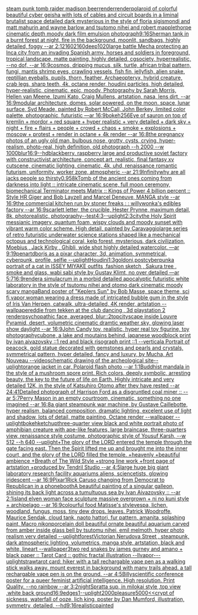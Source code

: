 [steam punk tomb raider madison beer](https://www.ebank.nz/aiartgenerator?category=steam%20punk%20tomb%20raider%20madison%20beer)[render](https://www.ebank.nz/aiartgenerator?category=render)[render](https://www.ebank.nz/aiartgenerator?category=render)[polaroid of colorful beautiful cyber geisha with lots of cables and circuit boards in a liminal brutalist space detailed dark mysterious in the style of floria sigismondi and matt mahurin and wayne barlow and tsutomo nihei and robert mapplethorpe cinematic depth moody dark film emulsion photograph](https://www.ebank.nz/aiartgenerator?category=polaroid%20of%20colorful%20beautiful%20cyber%20geisha%20with%20lots%20of%20cables%20and%20circuit%20boards%20in%20a%20liminal%20brutalist%20space%20detailed%20dark%20mysterious%20in%20the%20style%20of%20floria%20sigismondi%20and%20matt%20mahurin%20and%20wayne%20barlow%20and%20tsutomo%20nihei%20and%20robert%20mapplethorpe%20cinematic%20depth%20moody%20dark%20film%20emulsion%20photograph)[9:16](https://www.ebank.nz/aiartgenerator?category=9%3A16)[Sherman tank in a burnt forest at night, fire in the background, moonlit, sandbags, highly detailed, foggy --ar 2:1](https://www.ebank.nz/aiartgenerator?category=Sherman%20tank%20in%20a%20burnt%20forest%20at%20night%2C%20fire%20in%20the%20background%2C%20moonlit%2C%20sandbags%2C%20highly%20detailed%2C%20foggy%20--ar%202%3A1)[2160](https://www.ebank.nz/aiartgenerator?category=2160)[2160](https://www.ebank.nz/aiartgenerator?category=2160)[deep](https://www.ebank.nz/aiartgenerator?category=deep)[1020](https://www.ebank.nz/aiartgenerator?category=1020)[large battle Mecha protecting an Inca city from an invading Spanish army, horses and soldiers in foreground, tropical landscape, matte painting, highly detailed, cgsociety, hyperrealistic, --no dof, --ar 16:9](https://www.ebank.nz/aiartgenerator?category=large%20battle%20Mecha%20protecting%20an%20Inca%20city%20from%20an%20invading%20Spanish%20army%2C%20horses%20and%20soldiers%20in%20foreground%2C%20tropical%20landscape%2C%20matte%20painting%2C%20highly%20detailed%2C%20cgsociety%2C%20hyperrealistic%2C%20--no%20dof%2C%20--ar%2016%3A9)[cosmos, dripping mucus, silk, turtle, african tribal pattern, fungi, mantis shrimp eyes, crawling vessels, fish fin, jellyfish, alien snake, reptillian eyeballs, pupils, thorn, feather, Archaeopteryx, hybrid creature, crab legs, sharp teeth, 4k, octane render, houdini particles, high detailed, hyper-realistic, cinematic, epic, moody, Photography by Sarah Morris, Hellen van Meene, Izumi Kato, Craig Mullens, artstation, nasa, lens dirt, --ar 16:9](https://www.ebank.nz/aiartgenerator?category=cosmos%2C%20dripping%20mucus%2C%20silk%2C%20turtle%2C%20african%20tribal%20pattern%2C%20fungi%2C%20mantis%20shrimp%20eyes%2C%20crawling%20vessels%2C%20fish%20fin%2C%20jellyfish%2C%20alien%20snake%2C%20reptillian%20eyeballs%2C%20pupils%2C%20thorn%2C%20feather%2C%20Archaeopteryx%2C%20hybrid%20creature%2C%20crab%20legs%2C%20sharp%20teeth%2C%204k%2C%20octane%20render%2C%20houdini%20particles%2C%20high%20detailed%2C%20hyper-realistic%2C%20cinematic%2C%20epic%2C%20moody%2C%20Photography%20by%20Sarah%20Morris%2C%20Hellen%20van%20Meene%2C%20Izumi%20Kato%2C%20Craig%20Mullens%2C%20artstation%2C%20nasa%2C%20lens%20dirt%2C%20--ar%2016%3A9)[modular architecture, domes, solar powered, on the moon, space, lunar surface, Syd Meade, painted by Robert McCall, John Berkey, limited color palette, photographic, futuristic —ar 16:9](https://www.ebank.nz/aiartgenerator?category=modular%20architecture%2C%20domes%2C%20solar%20powered%2C%20on%20the%20moon%2C%20space%2C%20lunar%20surface%2C%20Syd%20Meade%2C%20painted%20by%20Robert%20McCall%2C%20John%20Berkey%2C%20limited%20color%20palette%2C%20photographic%2C%20futuristic%20%E2%80%94ar%2016%3A9)[bokeh](https://www.ebank.nz/aiartgenerator?category=bokeh)[256](https://www.ebank.nz/aiartgenerator?category=256)[Eye of sauron on top of kremlin + mordor +  red square + hyper realistic + very detailed + dark sky + night + fire + flairs + people + crowd + chaos + smoke + explosions + moscow +  protest + render in octane + 4k render --ar 16:8](https://www.ebank.nz/aiartgenerator?category=Eye%20of%20sauron%20on%20top%20of%20kremlin%20%2B%20mordor%20%2B%20%20red%20square%20%2B%20hyper%20realistic%20%2B%20very%20detailed%20%2B%20dark%20sky%20%2B%20night%20%2B%20fire%20%2B%20flairs%20%2B%20people%20%2B%20crowd%20%2B%20chaos%20%2B%20smoke%20%2B%20explosions%20%2B%20moscow%20%2B%20%20protest%20%2B%20render%20in%20octane%20%2B%204k%20render%20--ar%2016%3A8)[the pregnancy photos of an ugly old man, bulbous nose, grotty, cysts, crying, hyper-realism, photo-real, high definition, old photograph --h 2000 --w 1000](https://www.ebank.nz/aiartgenerator?category=the%20pregnancy%20photos%20of%20an%20ugly%20old%20man%2C%20bulbous%20nose%2C%20grotty%2C%20cysts%2C%20crying%2C%20hyper-realism%2C%20photo-real%2C%20high%20definition%2C%20old%20photograph%20--h%202000%20--w%201000)[blur](https://www.ebank.nz/aiartgenerator?category=blur)[16:9](https://www.ebank.nz/aiartgenerator?category=16%3A9)[--hd](https://www.ebank.nz/aiartgenerator?category=--hd)[blackberry, raspberry large and productive soviet factory with constructivist architecture, concept art, realistic, final fantasy xv cutscene, cinematic lighting, cinematic, 4k, uhd, renaissance romantic futurism, uniformity, worker zone, atmospheric --ar 21:9](https://www.ebank.nz/aiartgenerator?category=blackberry%2C%20raspberry%20large%20and%20productive%20soviet%20factory%20with%20constructivist%20architecture%2C%20concept%20art%2C%20realistic%2C%20final%20fantasy%20xv%20cutscene%2C%20cinematic%20lighting%2C%20cinematic%2C%204k%2C%20uhd%2C%20renaissance%20romantic%20futurism%2C%20uniformity%2C%20worker%20zone%2C%20atmospheric%20--ar%2021%3A9)[Infinity](https://www.ebank.nz/aiartgenerator?category=Infinity)[why are all jacks people so thirsty](https://www.ebank.nz/aiartgenerator?category=why%20are%20all%20jacks%20people%20so%20thirsty)[0.95](https://www.ebank.nz/aiartgenerator?category=0.95)[8k](https://www.ebank.nz/aiartgenerator?category=8k)[Tomb of the ancient ones coming from darkness into light :: intricate cinematic scene, full moon ceremony,  biomechanical Terminator meets Matrix :: Kings of Power 4 billion percent :: Style HR Giger and Bob Layzell and Marcel Deneuve, MANGA style --ar 16:9](https://www.ebank.nz/aiartgenerator?category=Tomb%20of%20the%20ancient%20ones%20coming%20from%20darkness%20into%20light%20%3A%3A%20intricate%20cinematic%20scene%2C%20full%20moon%20ceremony%2C%20%20biomechanical%20Terminator%20meets%20Matrix%20%3A%3A%20Kings%20of%20Power%204%20billion%20percent%20%3A%3A%20Style%20HR%20Giger%20and%20Bob%20Layzell%20and%20Marcel%20Deneuve%2C%20MANGA%20style%20--ar%2016%3A9)[the commercial kitchen run by stoner freaks : : willywonka's edibles factory --ar 16:9](https://www.ebank.nz/aiartgenerator?category=the%20commercial%20kitchen%20run%20by%20stoner%20freaks%20%3A%20%3A%20willywonka%27s%20edibles%20factory%20--ar%2016%3A9)[scarlett letter, the crucible, Hester Prynne, maximum detail, 8k, photorealistic, photography](https://www.ebank.nz/aiartgenerator?category=scarlett%20letter%2C%20the%20crucible%2C%20Hester%20Prynne%2C%20maximum%20detail%2C%208k%2C%20photorealistic%2C%20photography)[--test](https://www.ebank.nz/aiartgenerator?category=--test)[4:3](https://www.ebank.nz/aiartgenerator?category=4%3A3)[--uplight](https://www.ebank.nz/aiartgenerator?category=--uplight)[2:3](https://www.ebank.nz/aiartgenerator?category=2%3A3)[city](https://www.ebank.nz/aiartgenerator?category=city)[the Holy Spirit messianic imagery, quantum foam, wispy clouds and moody sunset with vibrant warm color scheme. High detail, painted by Caravaggio](https://www.ebank.nz/aiartgenerator?category=the%20Holy%20Spirit%20messianic%20imagery%2C%20quantum%20foam%2C%20wispy%20clouds%20and%20moody%20sunset%20with%20vibrant%20warm%20color%20scheme.%20High%20detail%2C%20painted%20by%20Caravaggio)[large series of retro futuristic underwater science stations shaped like a mechanical octopus and technological coral, kelp forest, mysterious, dark civilization, Moebius , Jack Kirby , Ghibli, wide shot highly detailed watercolor. —ar 9:19](https://www.ebank.nz/aiartgenerator?category=large%20series%20of%20retro%20futuristic%20underwater%20science%20stations%20shaped%20like%20a%20mechanical%20octopus%20and%20technological%20coral%2C%20kelp%20forest%2C%20mysterious%2C%20dark%20civilization%2C%20Moebius%20%2C%20Jack%20Kirby%20%2C%20Ghibli%2C%20wide%20shot%20highly%20detailed%20watercolor.%20%E2%80%94ar%209%3A19)[penartdborjs as a pixar character, 3d, animation, symmetrical, cyberpunk, profile, selfie --uplight](https://www.ebank.nz/aiartgenerator?category=penartdborjs%20as%20a%20pixar%20character%2C%203d%2C%20animation%2C%20symmetrical%2C%20cyberpunk%2C%20profile%2C%20selfie%20--uplight)[Houdini](https://www.ebank.nz/aiartgenerator?category=Houdini)[1:3](https://www.ebank.nz/aiartgenerator?category=1%3A3)[gold](https://www.ebank.nz/aiartgenerator?category=gold)[oni,postcyberpunk](https://www.ebank.nz/aiartgenerator?category=oni%2Cpostcyberpunk)[a portrait of a cat in ISSEY MIYAKE  outfits  ,fashion sketch  , Sakura tree , smoke and glass, wabi sabi style,by Gustav Klimt, no over detailed —ar 5:7](https://www.ebank.nz/aiartgenerator?category=a%20portrait%20of%20a%20cat%20in%20ISSEY%20MIYAKE%20%20outfits%20%20%2Cfashion%20sketch%20%20%2C%20Sakura%20tree%20%2C%20smoke%20and%20glass%2C%20wabi%20sabi%20style%2Cby%20Gustav%20Klimt%2C%20no%20over%20detailed%20%E2%80%94ar%205%3A7)[16:9](https://www.ebank.nz/aiartgenerator?category=16%3A9)[render](https://www.ebank.nz/aiartgenerator?category=render)[a simulacrum in a morbid detailed apocalyptic futuristic white laboratory in the style of tsutomu nihei and otomo dark cinematic moody scary manga](https://www.ebank.nz/aiartgenerator?category=a%20simulacrum%20in%20a%20morbid%20detailed%20apocalyptic%20futuristic%20white%20laboratory%20in%20the%20style%20of%20tsutomu%20nihei%20and%20otomo%20dark%20cinematic%20moody%20scary%20manga)[Band poster of "Keplers Sun" by Bob Masse, space theme, sci fi,](https://www.ebank.nz/aiartgenerator?category=Band%20poster%20of%20%22Keplers%20Sun%22%20by%20Bob%20Masse%2C%20space%20theme%2C%20sci%20fi%2C)[vapor,](https://www.ebank.nz/aiartgenerator?category=vapor%2C)[woman wearing a dress made of intricated bubble gum in the style of Iris Van Herpen, catwalk, ultra-detailed, 4K render, artstation --wallpaper](https://www.ebank.nz/aiartgenerator?category=woman%20wearing%20a%20dress%20made%20of%20intricated%20bubble%20gum%20in%20the%20style%20of%20Iris%20Van%20Herpen%2C%20catwalk%2C%20ultra-detailed%2C%204K%20render%2C%20artstation%20--wallpaper)[eddie from tekken at the club dancing , 3d playstation 2 render](https://www.ebank.nz/aiartgenerator?category=eddie%20from%20tekken%20at%20the%20club%20dancing%20%2C%203d%20playstation%202%20render)[psychopathic face, averaged, blur::2](https://www.ebank.nz/aiartgenerator?category=psychopathic%20face%2C%20averaged%2C%20blur%3A%3A2)[top](https://www.ebank.nz/aiartgenerator?category=top)[cityscape inside Louvre Pyramid, desert, volumetric cinematic dramtic weather sky, glowing laser show daylight --ar 16:9](https://www.ebank.nz/aiartgenerator?category=cityscape%20inside%20Louvre%20Pyramid%2C%20desert%2C%20volumetric%20cinematic%20dramtic%20weather%20sky%2C%20glowing%20laser%20show%20daylight%20--ar%2016%3A9)[John Candy toy, realistic, hyper real toy figurine, toy photography](https://www.ebank.nz/aiartgenerator?category=John%20Candy%20toy%2C%20realistic%2C%20hyper%20real%20toy%20figurine%2C%20toy%20photography)[cubone, a lake and moutains behind, japanese woodblock print by ivan aivazovsky ::1 red and black risograph print ::1 --vertical](https://www.ebank.nz/aiartgenerator?category=cubone%2C%20a%20lake%20and%20moutains%20behind%2C%20japanese%20woodblock%20print%20by%20ivan%20aivazovsky%20%3A%3A1%20red%20and%20black%20risograph%20print%20%3A%3A1%20--vertical)[a Portrait of  peacock, gold statue decorated with gemstones and  pearls and crystals, symmetrical pattern, hyper detailed, fancy and luxury, by Mucha, Art Nouveau --video](https://www.ebank.nz/aiartgenerator?category=a%20Portrait%20of%20%20peacock%2C%20gold%20statue%20decorated%20with%20gemstones%20and%20%20pearls%20and%20crystals%2C%20symmetrical%20pattern%2C%20hyper%20detailed%2C%20fancy%20and%20luxury%2C%20by%20Mucha%2C%20Art%20Nouveau%20--video)[schematic drawing of the archeological site](https://www.ebank.nz/aiartgenerator?category=schematic%20drawing%20of%20the%20archeological%20site)[--uplight](https://www.ebank.nz/aiartgenerator?category=--uplight)[orange jacket in car, Polaroid flash photo --ar 1:1](https://www.ebank.nz/aiartgenerator?category=orange%20jacket%20in%20car%2C%20Polaroid%20flash%20photo%20--ar%201%3A1)[Buddhist mandala in the style of a mushroom spore print. Rich colors, deeply symbolic, arresting beauty, the key to the future of life on Earth. Highly intricate and very detailed 12K, in the style of Katsuhiro Otomo after they have rested --ar 24:41](https://www.ebank.nz/aiartgenerator?category=Buddhist%20mandala%20in%20the%20style%20of%20a%20mushroom%20spore%20print.%20Rich%20colors%2C%20deeply%20symbolic%2C%20arresting%20beauty%2C%20the%20key%20to%20the%20future%20of%20life%20on%20Earth.%20Highly%20intricate%20and%20very%20detailed%2012K%2C%20in%20the%20style%20of%20Katsuhiro%20Otomo%20after%20they%20have%20rested%20--ar%2024%3A41)[Detailed photograph of Harrison Ford as a disgruntled coal miner :: --ar 5:7](https://www.ebank.nz/aiartgenerator?category=Detailed%20photograph%20of%20Harrison%20Ford%20as%20a%20disgruntled%20coal%20miner%20%3A%3A%20--ar%205%3A7)[Perry Mason in an empty courtroom, cinematic, something no one imagined --ar 16:8](https://www.ebank.nz/aiartgenerator?category=Perry%20Mason%20in%20an%20empty%20courtroom%2C%20cinematic%2C%20something%20no%20one%20imagined%20--ar%2016%3A8)[a giant steampunk war machine, by Gustave Caillebotte, hyper realism, balanced composition, dramatic lighting, excelent use of light and shadow, lots of detail, matte painting, Octane render --wallpaper --uplight](https://www.ebank.nz/aiartgenerator?category=a%20giant%20steampunk%20war%20machine%2C%20by%20Gustave%20Caillebotte%2C%20hyper%20realism%2C%20balanced%20composition%2C%20dramatic%20lighting%2C%20excelent%20use%20of%20light%20and%20shadow%2C%20lots%20of%20detail%2C%20matte%20painting%2C%20Octane%20render%20--wallpaper%20--uplight)[bokeh](https://www.ebank.nz/aiartgenerator?category=bokeh)[ketchup](https://www.ebank.nz/aiartgenerator?category=ketchup)[](https://www.ebank.nz/aiartgenerator?category=)[three-quarter view black and white portrait photo of amphibian creature with ape-like features, large braincase, three-quarters view, renaissance style costume, photographic style of Yousuf Karsh, --w 512 --h 640 --uplight](https://www.ebank.nz/aiartgenerator?category=three-quarter%20view%20black%20and%20white%20portrait%20photo%20of%20amphibian%20creature%20with%20ape-like%20features%2C%20large%20braincase%2C%20three-quarters%20view%2C%20renaissance%20style%20costume%2C%20photographic%20style%20of%20Yousuf%20Karsh%2C%20--w%20512%20--h%20640%20--uplight)[+The glory of the LORD entered the temple through the gate facing east. Then the Spirit lifted me up and brought me into the inner court, and the glory of the LORD filled the temple. +heavenly +beautiful ambience +Breath of The Wild Style +strong line work +front page of artstation +produced by Tendril Studio --ar 4:5](https://www.ebank.nz/aiartgenerator?category=%2BThe%20glory%20of%20the%20LORD%20entered%20the%20temple%20through%20the%20gate%20facing%20east.%20Then%20the%20Spirit%20lifted%20me%20up%20and%20brought%20me%20into%20the%20inner%20court%2C%20and%20the%20glory%20of%20the%20LORD%20filled%20the%20temple.%20%2Bheavenly%20%2Bbeautiful%20ambience%20%2BBreath%20of%20The%20Wild%20Style%20%2Bstrong%20line%20work%20%2Bfront%20page%20of%20artstation%20%2Bproduced%20by%20Tendril%20Studio%20--ar%204%3A5)[large huge big giant laboratory research facility aquariums aliens, sciencetists, glowing iridescent --ar 16:9](https://www.ebank.nz/aiartgenerator?category=large%20huge%20big%20giant%20laboratory%20research%20facility%20aquariums%20aliens%2C%20sciencetists%2C%20glowing%20iridescent%20--ar%2016%3A9)[Pixar](https://www.ebank.nz/aiartgenerator?category=Pixar)[1](https://www.ebank.nz/aiartgenerator?category=1)[Rick Caruso changing from Democrat to Republican in a phonebooth](https://www.ebank.nz/aiartgenerator?category=Rick%20Caruso%20changing%20from%20Democrat%20to%20Republican%20in%20a%20phonebooth)[A beautiful painting of a singular galleon, shining its back light across a tumultuous sea by Ivan Aivazovsky :: --ar 2:1](https://www.ebank.nz/aiartgenerator?category=A%20beautiful%20painting%20of%20a%20singular%20galleon%2C%20shining%20its%20back%20light%20across%20a%20tumultuous%20sea%20by%20Ivan%20Aivazovsky%20%3A%3A%20--ar%202%3A1)[island elven woman face sculpture massive overgrown + ni no kuni style + archipelago --ar 16:9](https://www.ebank.nz/aiartgenerator?category=island%20elven%20woman%20face%20sculpture%20massive%20overgrown%20%2B%20ni%20no%20kuni%20style%20%2B%20archipelago%20--ar%2016%3A9)[colourful food Matisse's style](https://www.ebank.nz/aiartgenerator?category=colourful%20food%20Matisse%27s%20style)[vespa, lichen, woodland, fungus, moss, tiny dew drops. leaves. Patrick Woodroffe, Maurice Sendak, cloud tank, naoto hattori, fur pattern, amanita, splashing paint, Macro nikon](https://www.ebank.nz/aiartgenerator?category=vespa%2C%20lichen%2C%20woodland%2C%20fungus%2C%20moss%2C%20tiny%20dew%20drops.%20leaves.%20Patrick%20Woodroffe%2C%20Maurice%20Sendak%2C%20cloud%20tank%2C%20naoto%20hattori%2C%20fur%20pattern%2C%20amanita%2C%20splashing%20paint%2C%20Macro%20nikon)[porcelain doll beautiful ornate beautiful aquarium carved from amber inside glass bell by tsutomu nihei, emil melmoth,  hyper photo realism very detailed --uplight](https://www.ebank.nz/aiartgenerator?category=porcelain%20doll%20beautiful%20ornate%20beautiful%20aquarium%20carved%20from%20amber%20inside%20glass%20bell%20by%20tsutomu%20nihei%2C%20emil%20melmoth%2C%20%20hyper%20photo%20realism%20very%20detailed%20--uplight)[forest](https://www.ebank.nz/aiartgenerator?category=forest)[Victorian Nerudova Street , steampunk, dark atmospheric lighting, volumetrics, manga style, artstation, black and white, lineart --wallpaper](https://www.ebank.nz/aiartgenerator?category=Victorian%20Nerudova%20Street%20%2C%20steampunk%2C%20dark%20atmospheric%20lighting%2C%20volumetrics%2C%20manga%20style%2C%20artstation%2C%20black%20and%20white%2C%20lineart%20--wallpaper)[3](https://www.ebank.nz/aiartgenerator?category=3)[two red snakes by james gurney and amano + black paper :: Tarot Card :: gothic fractal illustration --ll](https://www.ebank.nz/aiartgenerator?category=two%20red%20snakes%20by%20james%20gurney%20and%20amano%20%2B%20black%20paper%20%3A%3A%20Tarot%20Card%20%3A%3A%20gothic%20fractal%20illustration%20--ll)[vapor](https://www.ebank.nz/aiartgenerator?category=vapor)[-](https://www.ebank.nz/aiartgenerator?category=-)[--uplight](https://www.ebank.nz/aiartgenerator?category=--uplight)[straw](https://www.ebank.nz/aiartgenerator?category=straw)[tarot card: hiker with a tall rechargable vape pen as a walking stick walks away. mount everest in background with many trails ahead. a tall rechargable vape pen is on the ground. --ar 4:5](https://www.ebank.nz/aiartgenerator?category=tarot%20card%3A%20hiker%20with%20a%20tall%20rechargable%20vape%20pen%20as%20a%20walking%20stick%20walks%20away.%20mount%20everest%20in%20background%20with%20many%20trails%20ahead.%20a%20tall%20rechargable%20vape%20pen%20is%20on%20the%20ground.%20--ar%204%3A5)[Billy](https://www.ebank.nz/aiartgenerator?category=Billy)[scientific conference poster for a queer feminist artificial intelligence. High resolution. Print Quality.  --no rainbow --ar 3:2](https://www.ebank.nz/aiartgenerator?category=scientific%20conference%20poster%20for%20a%20queer%20feminist%20artificial%20intelligence.%20High%20resolution.%20Print%20Quality.%20%20--no%20rainbow%20--ar%203%3A2)[night](https://www.ebank.nz/aiartgenerator?category=night)[Spratt](https://www.ebank.nz/aiartgenerator?category=Spratt)[a sup, in milokai style ,top view ,white back ground](https://www.ebank.nz/aiartgenerator?category=a%20sup%2C%20in%20milokai%20style%20%2Ctop%20view%20%2Cwhite%20back%20ground)[16:9](https://www.ebank.nz/aiartgenerator?category=16%3A9)[edges](https://www.ebank.nz/aiartgenerator?category=edges)[1](https://www.ebank.nz/aiartgenerator?category=1)[--uplight](https://www.ebank.nz/aiartgenerator?category=--uplight)[2000](https://www.ebank.nz/aiartgenerator?category=2000)[pleasure](https://www.ebank.nz/aiartgenerator?category=pleasure)[5000](https://www.ebank.nz/aiartgenerator?category=5000)[<<crypt of sickness, waterfall of ooze, lich king, poster by Dan Mumford, illustration, symmetry, detailed, --hd](https://www.ebank.nz/aiartgenerator?category=%3C%3Ccrypt%20of%20sickness%2C%20waterfall%20of%20ooze%2C%20lich%20king%2C%20poster%20by%20Dan%20Mumford%2C%20illustration%2C%20symmetry%2C%20detailed%2C%20--hd)[9:16](https://www.ebank.nz/aiartgenerator?category=9%3A16)[realistic](https://www.ebank.nz/aiartgenerator?category=realistic)[painted](https://www.ebank.nz/aiartgenerator?category=painted)